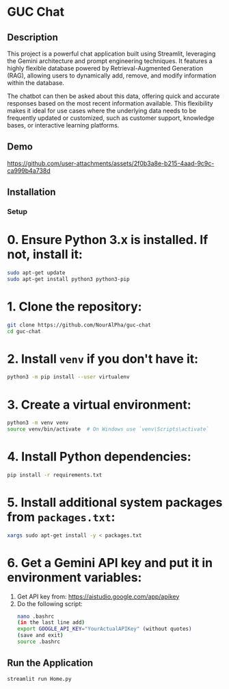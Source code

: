 # GUC Chat

## Description

This project is a powerful chat application built using Streamlit, leveraging the Gemini architecture and prompt engineering techniques. It features a highly flexible database powered by Retrieval-Augmented Generation (RAG), allowing users to dynamically add, remove, and modify information within the database.

The chatbot can then be asked about this data, offering quick and accurate responses based on the most recent information available. This flexibility makes it ideal for use cases where the underlying data needs to be frequently updated or customized, such as customer support, knowledge bases, or interactive learning platforms.

## Demo


https://github.com/user-attachments/assets/2f0b3a8e-b215-4aad-9c9c-ca999b4a738d



## Installation

### Setup

# 0. Ensure Python 3.x is installed. If not, install it:
```bash
sudo apt-get update
sudo apt-get install python3 python3-pip
```

# 1. Clone the repository:
```bash
git clone https://github.com/NourAlPha/guc-chat
cd guc-chat
```

# 2. Install `venv` if you don't have it:
```bash
python3 -m pip install --user virtualenv
```

# 3. Create a virtual environment:
```bash
python3 -m venv venv
source venv/bin/activate  # On Windows use `venv\Scripts\activate`
```

# 4. Install Python dependencies:
```bash
pip install -r requirements.txt
```

# 5. Install additional system packages from `packages.txt`:
```bash
xargs sudo apt-get install -y < packages.txt
```

# 6. Get a Gemini API key and put it in environment variables:
  1. Get API key from: https://aistudio.google.com/app/apikey
  2. Do the following script:
     ```bash
     nano .bashrc
     (in the last line add)
     export GOOGLE_API_KEY="YourActualAPIKey" (without quotes)
     (save and exit)
     source .bashrc
     ```

## Run the Application
```bash
streamlit run Home.py
```
